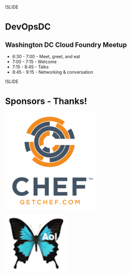 !SLIDE 
# DevOpsDC #
## Washington DC Cloud Foundry Meetup ##

* 6:30 - 7:00 - Meet, greet, and eat
* 7:00 - 7:15 - Welcome 
* 7:15 - 8:45 - Talks
* 8:45 - 9:15 - Networking & conversation

!SLIDE
# Sponsors - Thanks! #

![Chef](../images/Chef_Vertical_Website_Reg.png)

![AOL](../images/aol.png)


